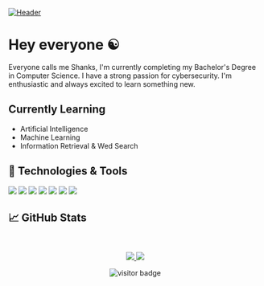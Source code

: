 [![Header](https://raw.githubusercontent.com/MartinHeinz/<OWNER>/<OWNER>/readme_header.png "Header")](https://some-url.dev/)


# Hey everyone :yin_yang:

Everyone calls me Shanks, I'm currently completing my Bachelor's Degree in Computer Science. I have a strong passion for cybersecurity. I'm enthusiastic and always excited to learn something new.

## Currently Learning
- Artificial Intelligence
- Machine Learning
- Information Retrieval & Wed Search

## 🔧 Technologies & Tools
![](https://img.shields.io/badge/OS-Linux-informational?style=flat&logo=linux&logoColor=white&color=1E10B5)
![](https://img.shields.io/badge/OS-Windows-informational?style=flat&logo=windows&logoColor=white&color=1E10B5)
![](https://img.shields.io/badge/OS-MacOSX-informational?style=flat&logo=apple&logoColor=white&color=1E10B5)
![](https://img.shields.io/badge/Editor-Atom-informational?style=flat&logo=atom&logoColor=white&color=1E10B5)
![](https://img.shields.io/badge/Code-Python-informational?style=flat&logo=python&logoColor=white&color=1E10B5)
![](https://img.shields.io/badge/Code-Java-informational?style=flat&logo=java&logoColor=white&color=1E10B5)
![](https://img.shields.io/badge/Shell-Bash-informational?style=flat&logo=gnu-bash&logoColor=white&color=1E10B5)


## &#x1f4c8; GitHub Stats
&nbsp;
<p align="center">
    <a href="https://github.com/HunterShanks/">
        <img src="https://github-readme-stats.vercel.app/api?username=HunterShanks&hide=issues,prs&count_private=true&show_owner=true&show_icons=true&bg_color=0d1117&title_color=ffffff&text_color=ffffff&icon_color=1E10B5&hide_border=true/" />
    </a>
    <a href="https://github.com/HunterShanks/">
        <img src="https://github-readme-stats.vercel.app/api/top-langs/?username=HunterShanks&layout=compact&count_private=true&langs_count=8&card_width=445&bg_color=0d1117&title_color=ffffff&text_color=ffffff&icon_color=1E10B5&hide_border=true/" />
    </a>


<p  align="center">
<!--<img src="https://visitor-badge.glitch.me/badge?page_id=HunterShanks.HunterShanks" alt="visitor badge"/>-->
<img src="https://visitor-badge.laobi.icu/badge?page_id=HunterShanks.HunterShanks" alt="visitor badge"/>       
</p>

<!-- Resources -->
<!-- Icons: https://simpleicons.org/ -->
<!-- GitHub Stats: https://github.com/anuraghazra/github-readme-stats -->
<!-- Emojis: https://emojipedia.org/emoji/ -->
<!-- HTML Emojis: https://www.fileformat.info/index.htm -->
<!-- Shields: https://shields.io/ -->
<!-- Awesome GitHub Profiles README: https://github.com/abhisheknaiidu/awesome-github-profile-readme | https://github.com/MartinHeinz/ | https://github.com/halfrost/halfrost -->



<!--
**HunterShanks/HunterShanks** is a ✨ _special_ ✨ repository because its `README.md` (this file) appears on your GitHub profile.
![](https://img.shields.io/badge/<WORD_ON_LEFT>-<WORD_ON_RIGHT>-informational?style=flat&logo=data:image/svg%2bxml;base64,<BASE64_DATA>)

background color? &bg_color=1d1f21

TO BE ADDED? 
<a href="https://github.com/HunterShanks/PROJECTNAME">

  <img align="center" src="https://github-readme-stats.vercel.app/api/pin/?username=HunterShanks&repo=PROJECTNAME&title_color=ffffff&text_color=c9cacc&icon_color=2bbc8a&bg_color=1d1f21" />

</a>


<a href="https://github.com/HunterShanks/PROJECTNAME">

  <img align="center" src="https://github-readme-stats.vercel.app/api/pin/?username=HunterShanks&repo=PROJECTNAME&title_color=ffffff&text_color=c9cacc&icon_color=2bbc8a&bg_color=1d1f21" />

</a>

Here are some ideas to get you started:

- 🔭 I’m currently working on ...
- 🌱 I’m currently learning ...
- 👯 I’m looking to collaborate on ...
- 🤔 I’m looking for help with ...
- 💬 Ask me about ...
- 📫 How to reach me: ...
- 😄 Pronouns: ...
- ⚡ Fun fact: ...
-->
